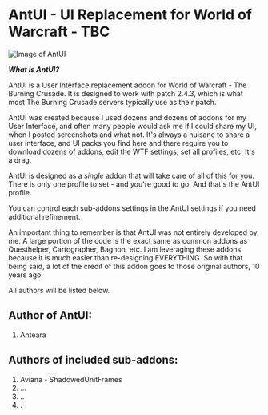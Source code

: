# AntUI - UI Replacement for World of Warcraft - TBC

![Image of AntUI](http://i.imgur.com/DcuyZdk.jpg)

***What is AntUI?***

AntUI is a User Interface replacement addon for World of Warcraft - The Burning Crusade. It is designed to work with patch 2.4.3, which is what most The Burning Crusade servers typically use as their patch.

AntUI was created because I used dozens and dozens of addons for my User Interface, and often many people would ask me if I could share my UI, when I posted screenshots and what not. It's always a nuisane to share a user interface, and UI packs you find here and there require you to download dozens of addons, edit the WTF settings, set all profiles, etc. It's a drag.

AntUI is designed as a *single* addon that will take care of all of this for you. There is only one profile to set - and you're good to go. And that's the AntUI profile.

You can control each sub-addons settings in the AntUI settings if you need additional refinement.

An important thing to remember is that AntUI was not entirely developed by me. A large portion of the code is the exact same as common addons as Questhelper, Cartographer, Bagnon, etc. I am leveraging these addons because it is much easier than re-designing EVERYTHING. So with that being said, a lot of the credit of this addon goes to those original authors, 10 years ago.

All authors will be listed below.

## Author of AntUI: 

1) Anteara


## Authors of included sub-addons:

1) Aviana - ShadowedUnitFrames
2) ...
3) ..
4) .
